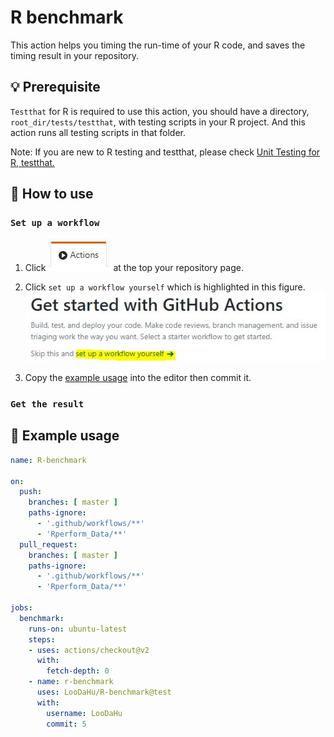 # R benchmark

This action helps you timing the run-time of your R code, and saves the timing result in your repository. 

## :bulb: Prerequisite

`Testthat` for R is required to use this action, you should have a directory, `root_dir/tests/testthat`, with testing scripts in your R project. And this action runs all testing scripts in that folder.

Note: If you are new to R testing and testthat, please check [Unit Testing for R, testthat.](https://testthat.r-lib.org/)

## :wrench: How to use


### `Set up a workflow`

1. Click ![Action button](./readme_pics/action_button.JPG) at the top your repository page.

2. Click `set up a workflow yourself` which is highlighted in this figure.![set-up link](./readme_pics/set_up_link.JPG)  

3. Copy the [example usage](#pencil-example-usage) into the editor then commit it.



















### `Get the result`

## :pencil: Example usage

```yaml
name: R-benchmark

on:
  push:
    branches: [ master ]
    paths-ignore: 
      - '.github/workflows/**'
      - 'Rperform_Data/**'
  pull_request:
    branches: [ master ]
    paths-ignore: 
      - '.github/workflows/**'
      - 'Rperform_Data/**'

jobs:
  benchmark:
    runs-on: ubuntu-latest
    steps:
    - uses: actions/checkout@v2
      with:
        fetch-depth: 0
    - name: r-benchmark
      uses: LooDaHu/R-benchmark@test
      with:
        username: LooDaHu
        commit: 5
```
